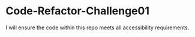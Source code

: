 # Code-Refactor-Challenge01
I will ensure the code within this repo meets all accessibility requirements. 
